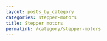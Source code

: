 ```yaml
---
layout: posts_by_category
categories: stepper-motors
title: Stepper motors
permalink: /category/stepper-motors
---
```

